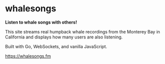 # whalesongs

__Listen to whale songs with others!__

This site streams real humpback whale recordings from the Monterey Bay in California and displays how many users are also listening. 

Built with Go, WebSockets, and vanilla JavaScript.

https://whalesongs.fm

